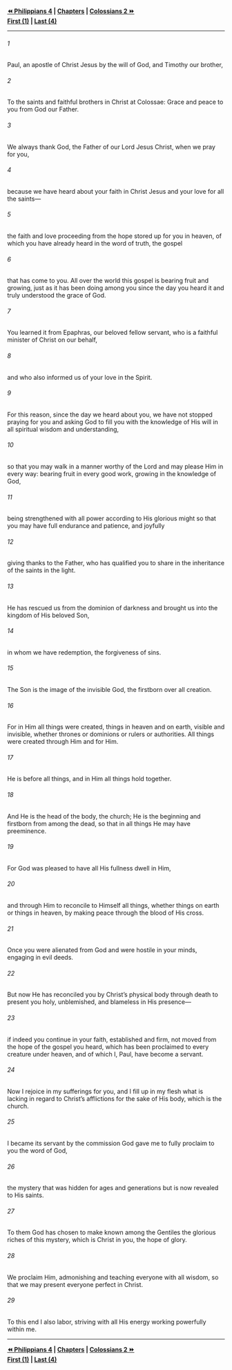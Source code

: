   
**[⏪ Philippians 4](../44.50%20Philippians/Philippians%204.md) | [Chapters](./_index.md) | [Colossians 2 ⏩](./Colossians%202.md)**  
**[First (1)](Colossians%201.md) | [Last (4)](./Colossians%204.md)**  
  
---  
  
###### 1  
Paul, an apostle of Christ Jesus by the will of God, and Timothy our brother,  
  
###### 2  
To the saints and faithful brothers in Christ at Colossae: Grace and peace to you from God our Father.  
  
###### 3  
We always thank God, the Father of our Lord Jesus Christ, when we pray for you,  
  
###### 4  
because we have heard about your faith in Christ Jesus and your love for all the saints—  
  
###### 5  
the faith and love proceeding from the hope stored up for you in heaven, of which you have already heard in the word of truth, the gospel  
  
###### 6  
that has come to you. All over the world this gospel is bearing fruit and growing, just as it has been doing among you since the day you heard it and truly understood the grace of God.  
  
###### 7  
You learned it from Epaphras, our beloved fellow servant, who is a faithful minister of Christ on our behalf,  
  
###### 8  
and who also informed us of your love in the Spirit.  
  
###### 9  
For this reason, since the day we heard about you, we have not stopped praying for you and asking God to fill you with the knowledge of His will in all spiritual wisdom and understanding,  
  
###### 10  
so that you may walk in a manner worthy of the Lord and may please Him in every way: bearing fruit in every good work, growing in the knowledge of God,  
  
###### 11  
being strengthened with all power according to His glorious might so that you may have full endurance and patience, and joyfully  
  
###### 12  
giving thanks to the Father, who has qualified you to share in the inheritance of the saints in the light.  
  
###### 13  
He has rescued us from the dominion of darkness and brought us into the kingdom of His beloved Son,  
  
###### 14  
in whom we have redemption, the forgiveness of sins.  
  
###### 15  
The Son is the image of the invisible God, the firstborn over all creation.  
  
###### 16  
For in Him all things were created, things in heaven and on earth, visible and invisible, whether thrones or dominions or rulers or authorities. All things were created through Him and for Him.  
  
###### 17  
He is before all things, and in Him all things hold together.  
  
###### 18  
And He is the head of the body, the church; He is the beginning and firstborn from among the dead, so that in all things He may have preeminence.  
  
###### 19  
For God was pleased to have all His fullness dwell in Him,  
  
###### 20  
and through Him to reconcile to Himself all things, whether things on earth or things in heaven, by making peace through the blood of His cross.  
  
###### 21  
Once you were alienated from God and were hostile in your minds, engaging in evil deeds.  
  
###### 22  
But now He has reconciled you by Christ’s physical body through death to present you holy, unblemished, and blameless in His presence—  
  
###### 23  
if indeed you continue in your faith, established and firm, not moved from the hope of the gospel you heard, which has been proclaimed to every creature under heaven, and of which I, Paul, have become a servant.  
  
###### 24  
Now I rejoice in my sufferings for you, and I fill up in my flesh what is lacking in regard to Christ’s afflictions for the sake of His body, which is the church.  
  
###### 25  
I became its servant by the commission God gave me to fully proclaim to you the word of God,  
  
###### 26  
the mystery that was hidden for ages and generations but is now revealed to His saints.  
  
###### 27  
To them God has chosen to make known among the Gentiles the glorious riches of this mystery, which is Christ in you, the hope of glory.  
  
###### 28  
We proclaim Him, admonishing and teaching everyone with all wisdom, so that we may present everyone perfect in Christ.  
  
###### 29  
To this end I also labor, striving with all His energy working powerfully within me.  
  
  
---  
  
**[⏪ Philippians 4](../44.50%20Philippians/Philippians%204.md) | [Chapters](./_index.md) | [Colossians 2 ⏩](./Colossians%202.md)**  
**[First (1)](Colossians%201.md) | [Last (4)](./Colossians%204.md)**  
  
